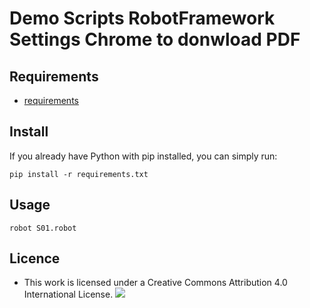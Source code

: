 # Demo Scripts RobotFramework Settings Chrome to donwload PDF

## Requirements
- [requirements](requirements.txt)

## Install
If you already have Python with pip installed, you can simply run:

```pip install -r requirements.txt```

## Usage
```robot S01.robot```

## Licence
- This work is licensed under a Creative Commons Attribution 4.0 International License. ![](https://mirrors.creativecommons.org/presskit/buttons/88x31/svg/by.svg)
